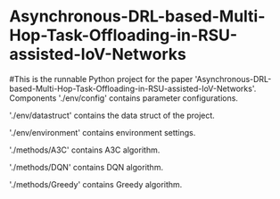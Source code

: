 # Asynchronous-DRL-based-Multi-Hop-Task-Offloading-in-RSU-assisted-IoV-Networks
#This is the runnable Python project for the paper 'Asynchronous-DRL-based-Multi-Hop-Task-Offloading-in-RSU-assisted-IoV-Networks'.
Components 
'./env/config' contains parameter configurations.

'./env/datastruct' contains the data struct of the project.

'./env/environment' contains environment settings.

'./methods/A3C' contains A3C algorithm.

'./methods/DQN' contains DQN algorithm.

'./methods/Greedy' contains Greedy algorithm.





